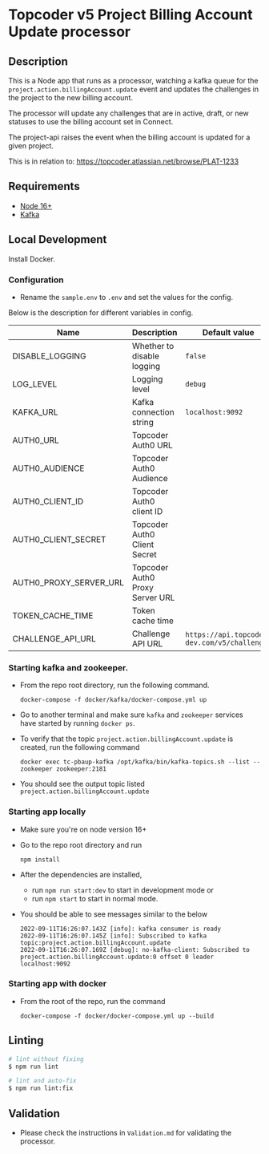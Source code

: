 #  Topcoder v5 Project Billing Account Update processor

## Description

This is a Node app that runs as a processor, watching a kafka queue for the `project.action.billingAccount.update` event and updates the challenges in the project to the new billing account.

The processor will update any challenges that are in active, draft, or new statuses to use the billing account set in Connect.

The project-api raises the event when the billing account is updated for a given project.

This is in relation to: https://topcoder.atlassian.net/browse/PLAT-1233

## Requirements

- [Node 16+](https://nodejs.org/en/)
- [Kafka](https://kafka.apache.org/)


## Local Development
Install Docker.

### Configuration

- Rename the `sample.env` to `.env` and set the values for the config.

Below is the description for different variables in config.

| Name | Description | Default value |
| ---- | ----------- | ------------- |
| DISABLE_LOGGING | Whether to disable logging | `false` |
| LOG_LEVEL | Logging level | `debug` |
| KAFKA_URL | Kafka connection string | `localhost:9092` |
| AUTH0_URL | Topcoder Auth0 URL | |
| AUTH0_AUDIENCE | Topcoder Auth0 Audience | |
| AUTH0_CLIENT_ID | Topcoder Auth0 client ID | |
| AUTH0_CLIENT_SECRET | Topcoder Auth0 Client Secret | |
| AUTH0_PROXY_SERVER_URL | Topcoder Auth0 Proxy Server URL |  |
| TOKEN_CACHE_TIME | Token cache time |  |
| CHALLENGE_API_URL | Challenge API URL | `https://api.topcoder-dev.com/v5/challenges` |


### Starting kafka and zookeeper.
- From the repo root directory, run the following command.
    ```
    docker-compose -f docker/kafka/docker-compose.yml up
    ```
  
- Go to another terminal and make sure `kafka` and `zookeeper` services have started by running `docker ps`.

- To verify that the topic `project.action.billingAccount.update` is created, run the following command

    ```
    docker exec tc-pbaup-kafka /opt/kafka/bin/kafka-topics.sh --list --zookeeper zookeeper:2181
    ```
- You should see the output topic listed `project.action.billingAccount.update`

### Starting app locally

- Make sure you're on node version 16+

- Go to the repo root directory and run 
    ```
    npm install
    ```
- After the dependencies are installed, 
    - run `npm run start:dev` to start in development mode or
    - run `npm start` to start in normal mode.
- You should be able to see messages similar to the below
    ```
    2022-09-11T16:26:07.143Z [info]: kafka consumer is ready
    2022-09-11T16:26:07.145Z [info]: Subscribed to kafka topic:project.action.billingAccount.update
    2022-09-11T16:26:07.169Z [debug]: no-kafka-client: Subscribed to project.action.billingAccount.update:0 offset 0 leader localhost:9092
    ```
    
### Starting app with docker

- From the root of the repo, run the command
  ```
  docker-compose -f docker/docker-compose.yml up --build
  ```


## Linting

```bash
# lint without fixing
$ npm run lint

# lint and auto-fix
$ npm run lint:fix
```

## Validation
- Please check the instructions in `Validation.md` for validating the processor.

